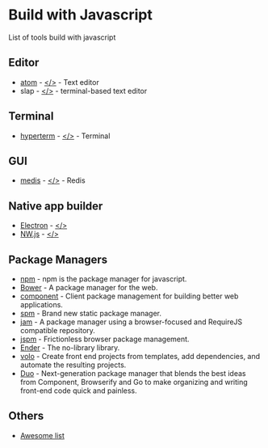 # Build with Javascript
List of tools build with javascript

## Editor

* [atom](https://atom.io/) - [</>](https://hyperterm.org/) - Text editor
* slap - [</>](https://github.com/slap-editor/slap) - terminal-based text editor


## Terminal

* [hyperterm](https://hyperterm.org/) - [</>](https://github.com/zeit/hyperterm) - Terminal


## GUI

* [medis](http://getmedis.com/) - [</>](https://github.com/luin/medis) - Redis


## Native app builder

* [Electron](http://electron.atom.io/) - [</>](https://github.com/electron/electron)
* [NW.js](http://nwjs.io/) - [</>](https://github.com/nwjs/nw.js)


## Package Managers

* [npm](https://www.npmjs.com/) - npm is the package manager for javascript.
* [Bower](https://github.com/bower/bower) - A package manager for the web.
* [component](https://github.com/componentjs/component) - Client package management for building better web applications.
* [spm](https://github.com/spmjs/spm) - Brand new static package manager.
* [jam](https://github.com/caolan/jam) - A package manager using a browser-focused and RequireJS compatible repository.
* [jspm](https://github.com/jspm/jspm-cli) - Frictionless browser package management.
* [Ender](https://github.com/ender-js/Ender) - The no-library library.
* [volo](https://github.com/volojs/volo) - Create front end projects from templates, add dependencies, and automate the resulting projects.
* [Duo](https://github.com/duojs/duo) - Next-generation package manager that blends the best ideas from Component, Browserify and Go to make organizing and writing front-end code quick and painless.


## Others

* [Awesome list](https://github.com/sorrycc/awesome-javascript#editors)
